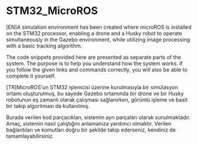 # STM32_MicroROS
[EN]A simulation environment has been created where microROS is installed on the STM32 processor, enabling a drone and a Husky
robot to operate simultaneously in the Gazebo environment, while utilizing image processing with a basic tracking algorithm.

The code snippets provided here are presented as separate parts of the system. The purpose is to help you understand how the system works. If you follow the given links and
commands correctly, you will also be able to complete it yourself.


[TR]MicroROS'un STM32 işlemcisi üzerine kurulmasıyla bir simülasyon ortamı oluşturulmuş, bu sayede Gazebo ortamında bir drone ve bir Husky robotunun eş zamanlı olarak çalışması
sağlanırken, görüntü işleme ve basit bir takip algoritması da kullanılmış.

Burada verilen kod parçacıkları, sistemin ayrı parçaları olarak sunulmaktadır. Amaç, sistemin nasıl çalıştığını anlamanıza yardımcı olmaktır. Verilen bağlantıları ve 
komutları doğru bir şekilde takip ederseniz, kendiniz de tamamlayabilirsiniz.
